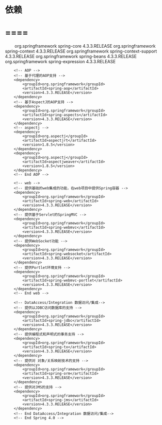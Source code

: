 
依赖      
====
====
====
        <!-- Spring 4.3.3 -->
        <!-- Core Container 核心容器 -->
        <!-- 核心工具类，Spring其它模块大量使用Spring-core -->
        <dependency>
            <groupId>org.springframework</groupId>
            <artifactId>spring-core</artifactId>
            <version>4.3.3.RELEASE</version>
        </dependency>
        <!-- 运行时Spring容器 -->
        <dependency>
            <groupId>org.springframework</groupId>
            <artifactId>spring-context</artifactId>
            <version>4.3.3.RELEASE</version>
        </dependency>
        <!-- Spring容器对第三方包的集成 -->
        <dependency>
            <groupId>org.springframework</groupId>
            <artifactId>spring-context-support</artifactId>
            <version>4.3.3.RELEASE</version>
        </dependency>
        <!-- Spring定义Bean的支持 -->
        <dependency>
            <groupId>org.springframework</groupId>
            <artifactId>spring-beans</artifactId>
            <version>4.3.3.RELEASE</version>
        </dependency>
        <!-- 使用表达式语言在运行时查询和操作对象 -->
        <dependency>
            <groupId>org.springframework</groupId>
            <artifactId>spring-expression</artifactId>
            <version>4.3.3.RELEASE</version>
        </dependency>
        <!-- End Core Container 核心容器 -->

        <!-- AOP -->
        <!-- 基于代理的AOP支持 -->
        <dependency>
            <groupId>org.springframework</groupId>
            <artifactId>spring-aop</artifactId>
            <version>4.3.3.RELEASE</version>
        </dependency>
        <!-- 基于AspectJ的AOP支持 -->
        <dependency>
            <groupId>org.springframework</groupId>
            <artifactId>spring-aspects</artifactId>
            <version>4.3.3.RELEASE</version>
        </dependency>
        <!-- aspectj -->        
        <dependency>
            <groupId>org.aspectj</groupId>
            <artifactId>aspectjrt</artifactId>
            <version>1.8.5</version>
        </dependency>
        <dependency>
            <groupId>org.aspectj</groupId>
            <artifactId>aspectjweaver</artifactId>
            <version>1.8.5</version>
        </dependency>       
        <!-- End AOP -->

        <!-- web -->
        <!-- 提供基础的web集成的功能，在web项目中提供Spring容器 -->
        <dependency>
            <groupId>org.springframework</groupId>
            <artifactId>spring-web</artifactId>
            <version>4.3.3.RELEASE</version>
        </dependency>   
        <!-- 提供基于Servlet的SpringMVC -->
        <dependency>
            <groupId>org.springframework</groupId>
            <artifactId>spring-webmvc</artifactId>
            <version>4.3.3.RELEASE</version>
        </dependency>
        <!-- 提供WebSocket功能 -->
        <dependency>
            <groupId>org.springframework</groupId>
            <artifactId>spring-websocket</artifactId>
            <version>4.3.3.RELEASE</version>
        </dependency>   
        <!-- 提供Portlet环境支持 -->
        <dependency>
            <groupId>org.springframework</groupId>
            <artifactId>spring-webmvc-portlet</artifactId>
            <version>4.3.3.RELEASE</version>
        </dependency>       
        <!-- End web -->

        <!-- DataAccess/Integration 数据访问/集成-->
        <!-- 提供以JDBC访问数据库的支持 -->
        <dependency>
            <groupId>org.springframework</groupId>
            <artifactId>spring-jdbc</artifactId>
            <version>4.3.3.RELEASE</version>
        </dependency>
        <!-- 提供编程式和声明式的事务支持 -->
        <dependency>
            <groupId>org.springframework</groupId>
            <artifactId>spring-tx</artifactId>
            <version>4.3.3.RELEASE</version>
        </dependency>   
        <!-- 提供对 对象/关系映射技术的支持 -->
        <dependency>
            <groupId>org.springframework</groupId>
            <artifactId>spring-orm</artifactId>
            <version>4.3.3.RELEASE</version>
        </dependency>
        <!-- 提供对JMS的支持 -->
        <dependency>
            <groupId>org.springframework</groupId>
            <artifactId>spring-jms</artifactId>
            <version>4.3.3.RELEASE</version>
        </dependency>   
        <!-- End DataAccess/Integration 数据访问/集成-->                      
        <!-- End Spring 4.0 -->
